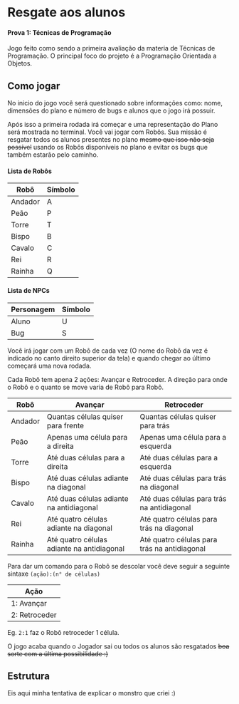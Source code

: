 # Resgate aos alunos 
#### Prova 1: Técnicas de Programação

Jogo feito como sendo a primeira avaliação da materia de Técnicas de Programação. O principal foco do projeto é a Programação Orientada a Objetos.

## Como jogar

No inicio do jogo você será questionado sobre informações como: nome, dimensões do plano e número de bugs e alunos que o jogo irá possuir.

Após isso a primeira rodada irá começar e uma representação do Plano será mostrada no terminal.
Você vai jogar com Robôs. Sua missão é resgatar todos os alunos presentes no plano ~~mesmo que isso não seja possível~~ usando os Robôs disponíveis no plano e evitar os bugs que também estarão pelo caminho.

#### Lista de Robôs

|Robô|Símbolo|
|-----|-----|
|Andador | A |
|Peão | P |
|Torre| T |
|Bispo| B |
|Cavalo | C |
|Rei | R |
|Rainha | Q |

#### Lista de NPCs 

|Personagem|Símbolo|
|---|---|
|Aluno| U |
|Bug | S |

Você irá jogar com um Robô de cada vez (O nome do Robô da vez é indicado no canto direito superior da tela) e quando chegar ao último começará uma nova rodada. 

Cada Robô tem apena 2 ações: Avançar e Retroceder. A direção para onde o Robô e o quanto se move varia de Robô para Robô.

|Robô|Avançar|Retroceder|
|-----|-----|--------|
|Andador | Quantas células quiser para frente| Quantas células quiser para trás|
|Peão |Apenas uma célula para a direita| Apenas uma célula para a esquerda|
|Torre| Até duas células para a direita | Até duas células para a esquerda|
|Bispo| Até duas células adiante na diagonal| Até duas células para trás na diagonal|
|Cavalo | Até duas células adiante na antidiagonal| Até duas células para trás na antidiagonal|
|Rei | Até quatro células adiante na diagonal| Até quatro células para trás na diagonal|
|Rainha | Até quatro células adiante na antidiagonal| Até quatro células para trás na antidiagonal|

Para dar um comando para o Robô se descolar você deve seguir a seguinte sintaxe `(ação):(n° de células)` 

|Ação|
|-----|
|1: Avançar|
|2: Retroceder|

Eg. `2:1` faz o Robô retroceder 1  célula.

O jogo acaba quando o Jogador sai ou todos os alunos são resgatados ~~boa sorte com a última possibilidade :)~~

## Estrutura
Eis aqui minha tentativa de explicar o monstro que criei :)

